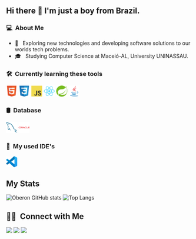 ## Hi there 👋 I'm just a boy from Brazil.

### 💻 &nbsp;About Me 

- 🤔 &nbsp; Exploring new technologies and developing software solutions to our worlds tech problems.
- 🎓 &nbsp; Studying Computer Science at Maceió-AL, University UNINASSAU.


### 🛠 &nbsp;Currently learning these tools

<div align="left">
  <img alt="HTML" src="https://raw.githubusercontent.com/devicons/devicon/master/icons/html5/html5-original.svg" width="30" height="30">
  <img alt="CSS" src="https://raw.githubusercontent.com/devicons/devicon/master/icons/css3/css3-original.svg" width="30" height="30">
  <img alt="JavaScript" src="https://raw.githubusercontent.com/devicons/devicon/master/icons/javascript/javascript-original.svg" width="30" height="30">
  <img alt="Java" src="https://raw.githubusercontent.com/devicons/devicon/master/icons/react/react-original.svg" width="30" height="30">
  <img alt="Spring Boot" src="https://raw.githubusercontent.com/devicons/devicon/master/icons/spring/spring-original.svg" width="30" height="30">
  <img alt="Java" src="https://raw.githubusercontent.com/devicons/devicon/master/icons/java/java-original.svg" width="30" height="30">
</div>

### 🛢 &nbsp;Database
 <div align="left">
    <img alt="MySql" src="https://raw.githubusercontent.com/devicons/devicon/master/icons/mysql/mysql-original.svg" width="30" height="30">
    <img alt="Oracle" src="https://raw.githubusercontent.com/devicons/devicon/master/icons/oracle/oracle-original.svg" width="30" height="30">
  </div>
  
### 🔧 &nbsp;My used IDE's
   <div align="left">
    <img alt="VsCode" src="https://raw.githubusercontent.com/devicons/devicon/master/icons/vscode/vscode-original.svg" width="30" height="30">
  </div>

## My Stats

<img src="https://github-readme-stats.vercel.app/api?username=oberon4589&show_icons=true&theme=onedark" alt="Oberon GitHub stats" width="400"> 
<img src="https://github-readme-stats.vercel.app/api/top-langs/?username=oberon4589&layout=compact" alt="Top Langs" width="400">



##  🤝🏻 &nbsp;Connect with Me

  <a href="https://www.instagram.com/___oberon/?hl=pt-bro" target="_blank"><img src="https://img.shields.io/badge/-Instagram-%23E4405F?style=for-the-badge&logo=instagram&logoColor=white" target="_blank"></a>
  <a href = "mailto:oberon4589@gmail.com"><img src="https://img.shields.io/badge/-Gmail-%23333?style=for-the-badge&logo=gmail&logoColor=white" target="_blank"></a>
  <a href="https://www.linkedin.com/in/oberon-in%C3%A1cio-b05bb7258//" target="_blank"><img src="https://img.shields.io/badge/-LinkedIn-%230077B5?style=for-the-badge&logo=linkedin&logoColor=white" target="_blank"></a> 

